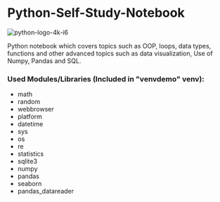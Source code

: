 # Python-Self-Study-Notebook
![python-logo-4k-i6](https://www.dailyhostnews.com/wp-content/uploads/2018/07/Python-featured-2100x1200.jpg)

Python notebook which covers topics such as OOP, loops, data types, functions and other advanced topics such as data visualization, Use of Numpy, Pandas and SQL.
### Used Modules/Libraries (Included in **"venvdemo"** venv):
* math
* random
* webbrowser
* platform
* datetime
* sys
* os
* re
* statistics
* sqlite3
* numpy
* pandas
* seaborn
* pandas_datareader
